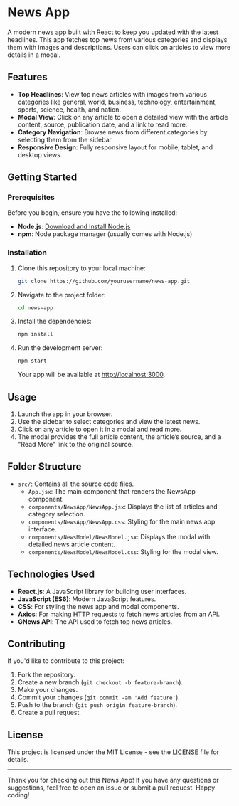 
# News App

A modern news app built with React to keep you updated with the latest headlines. This app fetches top news from various categories and displays them with images and descriptions. Users can click on articles to view more details in a modal.

## Features

- **Top Headlines**: View top news articles with images from various categories like general, world, business, technology, entertainment, sports, science, health, and nation.
- **Modal View**: Click on any article to open a detailed view with the article content, source, publication date, and a link to read more.
- **Category Navigation**: Browse news from different categories by selecting them from the sidebar.
- **Responsive Design**: Fully responsive layout for mobile, tablet, and desktop views.

## Getting Started

### Prerequisites

Before you begin, ensure you have the following installed:

- **Node.js**: [Download and Install Node.js](https://nodejs.org/)
- **npm**: Node package manager (usually comes with Node.js)

### Installation

1. Clone this repository to your local machine:
   ```bash
   git clone https://github.com/yourusername/news-app.git
   ```

2. Navigate to the project folder:
   ```bash
   cd news-app
   ```

3. Install the dependencies:
   ```bash
   npm install
   ```

4. Run the development server:
   ```bash
   npm start
   ```

   Your app will be available at [http://localhost:3000](http://localhost:3000).

## Usage

1. Launch the app in your browser.
2. Use the sidebar to select categories and view the latest news.
3. Click on any article to open it in a modal and read more.
4. The modal provides the full article content, the article’s source, and a "Read More" link to the original source.

## Folder Structure

- `src/`: Contains all the source code files.
  - `App.jsx`: The main component that renders the NewsApp component.
  - `components/NewsApp/NewsApp.jsx`: Displays the list of articles and category selection.
  - `components/NewsApp/NewsApp.css`: Styling for the main news app interface.
  - `components/NewsModel/NewsModel.jsx`: Displays the modal with detailed news article content.
  - `components/NewsModel/NewsModel.css`: Styling for the modal view.

## Technologies Used

- **React.js**: A JavaScript library for building user interfaces.
- **JavaScript (ES6)**: Modern JavaScript features.
- **CSS**: For styling the news app and modal components.
- **Axios**: For making HTTP requests to fetch news articles from an API.
- **GNews API**: The API used to fetch top news articles.

## Contributing

If you'd like to contribute to this project:

1. Fork the repository.
2. Create a new branch (`git checkout -b feature-branch`).
3. Make your changes.
4. Commit your changes (`git commit -am 'Add feature'`).
5. Push to the branch (`git push origin feature-branch`).
6. Create a pull request.

## License

This project is licensed under the MIT License - see the [LICENSE](LICENSE) file for details.

---

Thank you for checking out this News App! If you have any questions or suggestions, feel free to open an issue or submit a pull request. Happy coding!
